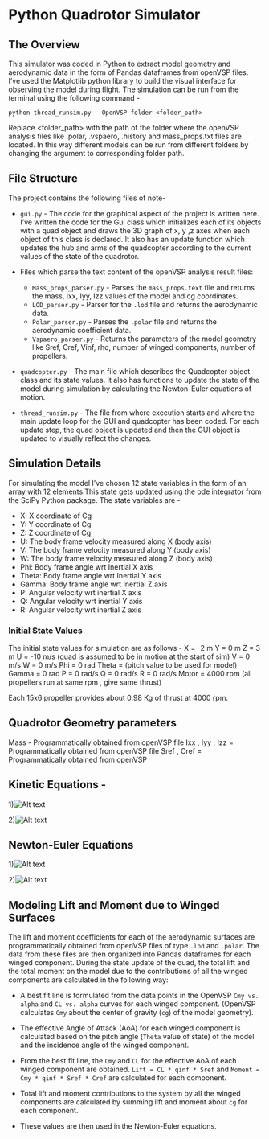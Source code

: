 # Python Quadrotor Simulator

## The Overview 
This simulator was coded in Python to extract model geometry and aerodynamic data in the form of Pandas dataframes from openVSP files. I’ve used the Matplotlib python library to build the visual interface for observing the model during flight. The simulation can be run from the terminal using the following command - 
```
python thread_runsim.py --OpenVSP-folder <folder_path>
```
 
Replace <folder_path> with the path of the folder where the openVSP analysis files like .polar, .vspaero, .history and mass_props.txt files are located.
In this way different models can be run from different folders by changing the argument to corresponding folder path.

## File Structure
The project contains the following files of note-
- `gui.py` - The code for the graphical aspect of the project is written here. I’ve written the code for the Gui class which initializes each of its objects with a quad object and draws the 3D graph of x, y ,z axes when each object of this class is declared. It also has an update function which updates the hub and arms of the quadcopter according to the current values of the state of the quadrotor.

- Files which parse the text content of the openVSP analysis result files:
  - `Mass_props_parser.py` - Parses the `mass_props.text` file and returns the mass, Ixx, Iyy, Izz values of the model and cg coordinates.
  - `LOD_parser.py` - Parser for the `.lod` file and returns the aerodynamic data.
  - `Polar_parser.py` - Parses the `.polar` file and returns the aerodynamic coefficient data.
  - `Vspaero_parser.py` - Returns the parameters of the model geometry like Sref, Cref, Vinf, rho, number of winged components, number of propellers.

- `quadcopter.py` - The main file which describes the Quadcopter object class and its state values. It also has functions to update the state of the model during simulation by calculating the Newton-Euler equations of motion.

- `thread_runsim.py` - The file from where execution starts and where the main update loop for the GUI and quadcopter has been coded. For each update step, the quad object is updated and then the GUI object is updated to visually reflect the changes.


## Simulation Details
For simulating the model I’ve chosen 12 state variables in the form of an array with 12 elements.This state gets updated using the ode integrator from the SciPy Python package. The state variables are -
- X: X coordinate of Cg
- Y: Y coordinate of Cg
- Z: Z coordinate of Cg
- U: The body frame velocity measured along X (body axis)
- V: The body frame velocity measured along Y (body axis)
- W: The body frame velocity measured along Z (body axis)
- Phi: Body frame angle wrt Inertial X axis
- Theta: Body frame angle wrt Inertial Y axis
- Gamma: Body frame angle wrt Inertial Z axis
- P: Angular velocity wrt inertial X axis
- Q: Angular velocity wrt inertial Y axis
- R: Angular velocity wrt inertial Z axis

### Initial State Values 
The initial state values for simulation are as follows -
X		= -2 m
Y		=  0 m
Z		=  3 m
U		= -10  m/s  (quad is assumed to be in motion at the start of sim)
V		= 0 m/s
W		= 0 m/s
Phi		=  0 rad
Theta		= (pitch value to be used for model) 
Gamma	= 0 rad
P		= 0 rad/s
Q		= 0 rad/s
R		= 0 rad/s
Motor = 4000 rpm (all propellers run at same rpm , give same thrust)	

Each 15x6 propeller provides about 0.98 Kg of thrust at 4000 rpm. 


## Quadrotor Geometry parameters 
Mass - Programmatically obtained from openVSP file 
Ixx , Iyy , Izz = Programmatically obtained from openVSP file
Sref , Cref = Programmatically obtained from openVSP


## Kinetic Equations - 

1)![Alt text](equations/1.jpeg)
 
2)![Alt text](equations/2.jpeg)

 









## Newton-Euler Equations


1)![Alt text](equations/3.jpeg)
 

2)![Alt text](equations/4.jpeg)
 

## Modeling Lift and Moment due to Winged Surfaces
The lift and moment coefficients for each of the aerodynamic surfaces are programmatically obtained from openVSP files of type `.lod` and `.polar`. The data from these files are then organized into Pandas dataframes for each winged component. During the state update of the quad, the total lift and the total moment on the model due to the contributions of all the winged components are calculated in the following way:

- A best fit line is formulated from the data points in the OpenVSP `Cmy vs. alpha` and `CL vs. alpha` curves for each winged component. (OpenVSP calculates `Cmy` about the center of gravity (`cg`) of the model geometry).

- The effective Angle of Attack (AoA) for each winged component is calculated based on the pitch angle (`Theta` value of state) of the model and the incidence angle of the winged component.

- From the best fit line, the `Cmy` and `CL` for the effective AoA of each winged component are obtained. `Lift = CL * qinf * Sref` and `Moment = Cmy * qinf * Sref * Cref` are calculated for each component.

- Total lift and moment contributions to the system by all the winged components are calculated by summing lift and moment about `cg` for each component.

- These values are then used in the Newton-Euler equations.

